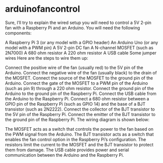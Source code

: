 # arduinofancontrol
Sure, I’ll try to explain the wired setup you will need to control a 5V 2-pin fan with a Raspberry Pi and an Arduino. You will need the following components:

A Raspberry Pi 3 (or any model with a GPIO header)
An Arduino Uno (or any model with a PWM pin)
A 5V 2-pin DC fan
A N-channel MOSFET (such as 2N7000)
A 680 ohm resistor
A 220 ohm resistor
A USB cable
Some jumper wires
Here are the steps to wire them up:

Connect the positive wire of the fan (usually red) to the 5V pin of the Arduino.
Connect the negative wire of the fan (usually black) to the drain of the MOSFET.
Connect the source of the MOSFET to the ground pin of the Arduino.
Connect the gate of the MOSFET to a PWM pin of the Arduino (such as pin 9) through a 220 ohm resistor.
Connect the ground pin of the Arduino to the ground pin of the Raspberry Pi.
Connect the USB cable from the Arduino to the Raspberry Pi.
Connect a 680 ohm resistor between a GPIO pin of the Raspberry Pi (such as GPIO 14) and the base of a BJT transistor (such as 2N2222).
Connect the collector of the BJT transistor to the 5V pin of the Raspberry Pi.
Connect the emitter of the BJT transistor to the ground pin of the Raspberry Pi.
The wiring diagram is shown below:

The MOSFET acts as a switch that controls the power to the fan based on the PWM signal from the Arduino. The BJT transistor acts as a switch that enables the fan control option in the Raspberry Pi’s configuration. The resistors limit the current to the MOSFET and the BJT transistor to protect them from damage. The USB cable provides power and serial communication between the Arduino and the Raspberry Pi.

